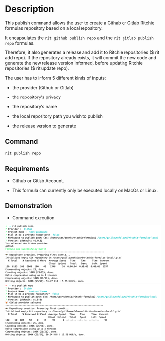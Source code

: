 <!-- markdownlint-disable-file MD013 -->
<!-- markdownlint-disable-file MD033 -->
<!-- markdownlint-disable-file MD024 -->

# Description

This publish command allows the user to create a Githab or Gitlab Ritchie formulas repository based on a local repository.

It encapsulates the `rit github publish repo` and the `rit gitlab publish repo` formulas.

Therefore, it also generates a release and add it to Ritchie repositories ($ rit add repo).
If the repository already exists, it will commit the new code and generate the new release version informed, before updating Ritchie repositories ($ rit update repo).

The user has to inform 5 different kinds of inputs:

- the provider (Github or Gitlab)

- the repository's privacy

- the repository's name

- the local repository path you wish to publish

- the release version to generate

## Command

```bash
rit publish repo
```

## Requirements

- Github or Gitlab Account.

- This formula can currently only be executed locally on MacOs or Linux.

## Demonstration

- Command execution

<img class="special-img-class" src="https://github.com/ZupIT/ritchie-formulas/raw/master/publish/repo/docs/img/Github.png" />

<img class="special-img-class" src="https://github.com/ZupIT/ritchie-formulas/raw/master/publish/repo/docs/img/Gitlab.png" />
